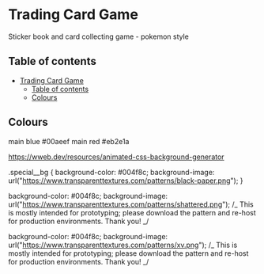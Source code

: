 # Trading Card Game

Sticker book and card collecting game - pokemon style

## Table of contents

- [Trading Card Game](#trading-card-game)
  - [Table of contents](#table-of-contents)
  - [Colours](#colours)

## Colours

main blue #00aeef
main red #eb2e1a

https://wweb.dev/resources/animated-css-background-generator

.special\_\_bg {
background-color: #004f8c;
background-image: url("https://www.transparenttextures.com/patterns/black-paper.png");
}

background-color: #004f8c;
background-image: url("https://www.transparenttextures.com/patterns/shattered.png");
/_ This is mostly intended for prototyping; please download the pattern and re-host for production environments. Thank you! _/

background-color: #004f8c;
background-image: url("https://www.transparenttextures.com/patterns/xv.png");
/_ This is mostly intended for prototyping; please download the pattern and re-host for production environments. Thank you! _/
